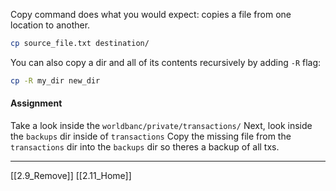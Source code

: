 Copy command does what you would expect: copies a file from one location to another.

``` bash
cp source_file.txt destination/
```

You can  also copy a dir and all of its contents recursively by adding ```-R``` flag:

``` bash
cp -R my_dir new_dir
```

#### Assignment
Take a look inside the ```worldbanc/private/transactions/``` 
Next,  look inside the ```backups``` dir inside of ```transactions``` 
Copy the missing file from the ```transactions``` dir into the ```backups``` dir so theres a backup of all txs.

---
[[2.9_Remove]]
[[2.11_Home]] 